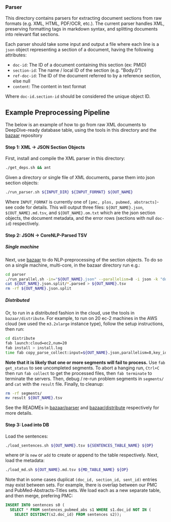 ### Parser

This directory contains parsers for extracting document sections from raw formats (e.g. XML, HTML, PDF/OCR, etc.).  The current parser handles XML, preserving formatting tags in markdown syntax, and splitting documents into relevant flat sections.

Each parser should take some input and output a file where each line is a `json` object representing a section of a document, having the following attributes:
* `doc-id`: The ID of a document containing this section (ex: PMID)
* `section-id`: The name / local ID of the section (e.g. "Body.0")
* `ref-doc-id`: The ID of the document referred to by a reference section, else null
* `content`: The content in text format

Where `doc-id.section-id` should be considered the unique object ID.

## Example Preprocessing Pipeline

The below is an example of how to go from raw XML documents to DeepDive-ready database table, using the tools in this directory and the [bazaar](https://github.com/HazyResearch/bazaar) repository

#### Step 1: XML -> JSON Section Objects

First, install and compile the XML parser in this directory:
```bash
./get_deps.sh && ant
```

Given a directory or single file of XML documents, parse them into json section objects:
```bash
./run_parser.sh ${INPUT_DIR} ${INPUT_FORMAT} ${OUT_NAME}
```
Where `INPUT_FORMAT` is currently one of `[pmc, plos, pubmed, abstracts]`- see code for details.  This will output three files: `${OUT_NAME}.json`, `${OUT_NAME}.md.tsv`, and `${OUT_NAME}.om.txt` which are the json section objects, the document metadata, and the error rows (sections with null `doc-id`) respectively.

#### Step 2: JSON -> CoreNLP-Parsed TSV

##### Single machine
Next, use [bazaar](https://github.com/HazyResearch/bazaar) to do NLP-preprocessing of the section objects.  To do so on a single machine, multi-core, in the bazaar directory run e.g.:
```bash
cd parser
./run_parallel.sh -in="${OUT_NAME}.json" --parallelism=8 -i json -k "doc-id,section-id,ref-doc-id" -v "content"
cat ${OUT_NAME}.json.split/*.parsed > ${OUT_NAME}.tsv
rm -rf ${OUT_NAME}.json.split
```
##### Distributed
Or, to run in a distributed fashion in the cloud, use the tools in `bazaar/distribute`.  For example, to run on 20 ec-2 machines in the AWS cloud (we used the `m3.2xlarge` instance type), follow the setup instructions, then run:
```bash
cd distribute
fab launch:cloud=ec2,num=20
fab install > install.log
time fab copy_parse_collect:input=${OUT_NAME}.json,parallelism=8,key_id="doc-id\,section-id\,ref-doc-id",content="content" terminate > parse.log
```
**Note that it is likely that one or more segments will fail to process.**  Use `fab get_status` to see uncompleted segments.  To abort a hanging run, `Ctrl+C` then run `fab collect` to get the processed files, then `fab terminate` to terminate the servers.  Then, debug / re-run problem segments in `segments/` and `cat` with the `result` file.  Finally, to cleanup:
```bash
rm -rf segments/
mv result ${OUT_NAME}.tsv
```

See the READMEs in [bazaar/parser](https://github.com/HazyResearch/bazaar/parser) and [bazaar/distribute](https://github.com/HazyResearch/bazaar/distribute) respectively for more details.

#### Step 3: Load into DB

Load the sentences:
```bash
./load_sentences.sh ${OUT_NAME}.tsv ${SENTENCES_TABLE_NAME} ${OP}
```
where `OP` is `new` or `add` to create or append to the table respectively.  Next, load the metadata:
```bash
./load_md.sh ${OUT_NAME}.md.tsv ${MD_TABLE_NAME} ${OP}
```
Note that in some cases duplicat `(doc_id, section_id, sent_id)` entries may exist between sets.  For example, there is overlap between our PMC and PubMed-Abstracts-Titles sets.  We load each as a new separate table, and then merge, prefering PMC:
```SQL
INSERT INTO sentences s0 (
  SELECT * FROM sentences_pubmed_abs s1 WHERE s1.doc_id NOT IN (
    SELECT DISTINCT(s2.doc_id) FROM sentences s2));
```
